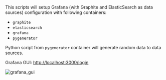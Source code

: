 This scripts will setup Grafana (with Graphite and ElasticSearch as data sources) configuration with following containers:
* `graphite`
* `elasticsearch`
* `grafana`
* `pygenerator`

Python script from `pygenerator` container will generate random data to data sources.

Grafana GUI: [http://localhost:3000/login](http://localhost:3000/login)

![grafana_gui](img/grafana_out.png)
